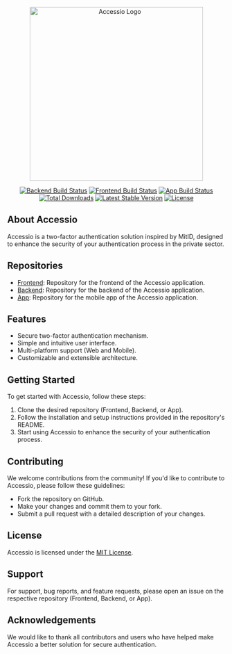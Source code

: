 <p align="center"><a href="https://github.com/NullerGoej/factor_front" target="_blank"><img src="https://i.imgur.com/7iSNi5G.png" width="400" alt="Accessio Logo"></a></p>

<p align="center">
<a href="https://github.com/NullerGoej/factor_backend/actions"><img src="https://github.com/NullerGoej/factor_backend/workflows/tests/badge.svg" alt="Backend Build Status"></a>
<a href="https://github.com/NullerGoej/factor_front/actions"><img src="https://github.com/NullerGoej/factor_front/workflows/tests/badge.svg" alt="Frontend Build Status"></a>
<a href="https://github.com/NullerGoej/factor_app/actions"><img src="https://github.com/NullerGoej/factor_app/workflows/tests/badge.svg" alt="App Build Status"></a>
<a href="https://packagist.org/packages/accessio/accessio"><img src="https://img.shields.io/packagist/dt/accessio/accessio" alt="Total Downloads"></a>
<a href="https://packagist.org/packages/accessio/accessio"><img src="https://img.shields.io/packagist/v/accessio/accessio" alt="Latest Stable Version"></a>
<a href="https://packagist.org/packages/accessio/accessio"><img src="https://img.shields.io/packagist/l/accessio/accessio" alt="License"></a>
</p>

## About Accessio

Accessio is a two-factor authentication solution inspired by MitID, designed to enhance the security of your authentication process in the private sector.

## Repositories

- [Frontend](https://github.com/NullerGoej/factor_front): Repository for the frontend of the Accessio application.
- [Backend](https://github.com/NullerGoej/factor_backend): Repository for the backend of the Accessio application.
- [App](https://github.com/NullerGoej/factor_app): Repository for the mobile app of the Accessio application.

## Features

- Secure two-factor authentication mechanism.
- Simple and intuitive user interface.
- Multi-platform support (Web and Mobile).
- Customizable and extensible architecture.

## Getting Started

To get started with Accessio, follow these steps:

1. Clone the desired repository (Frontend, Backend, or App).
2. Follow the installation and setup instructions provided in the repository's README.
3. Start using Accessio to enhance the security of your authentication process.

## Contributing

We welcome contributions from the community! If you'd like to contribute to Accessio, please follow these guidelines:

- Fork the repository on GitHub.
- Make your changes and commit them to your fork.
- Submit a pull request with a detailed description of your changes.

## License

Accessio is licensed under the [MIT License](LICENSE).

## Support

For support, bug reports, and feature requests, please open an issue on the respective repository (Frontend, Backend, or App).

## Acknowledgements

We would like to thank all contributors and users who have helped make Accessio a better solution for secure authentication.
